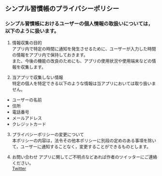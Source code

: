 ## シンプル習慣帳のプライバシーポリシー

### シンプル習慣帳におけるユーザーの個人情報の取扱いについては，以下のように扱います。

1. 情報収集の目的  
アプリ内で特定の時間に通知を発生させるために、ユーザーが入力した時間の情報をアプリ内で保持しておきます。  
また、今後の機能の改良のためにも、アプリの使用状況や使用端末などの情報を収集します。

2. 当アプリで収集しない情報  
特定の個人を特定できる以下のような情報は当アプリにおいては取り扱いません。  
- ユーザーの名前
- 住所
- 電話番号
- メールアドレス
- クレジットカード

3. プライバシーポリシーの変更について  
本ポリシーの内容は，法令その他本ポリシーに別段の定めのある事項を除いて，ユーザーに通知することなく，変更することができるものとします。

4. お問い合わせ
アプリに関してご不明点などあれば作者のツイッターにご連絡ください。  
[Twitter](https://twitter.com/hideri777)
